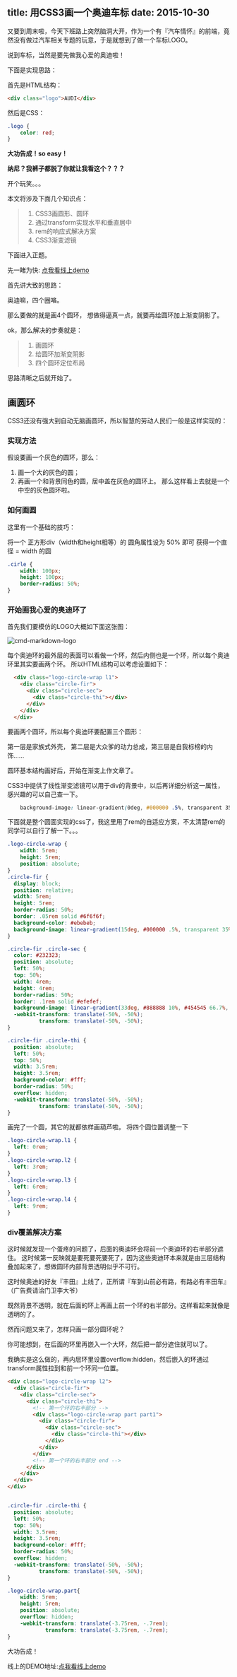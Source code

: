 title: 用CSS3画一个奥迪车标
date: 2015-10-30
---

又要到周末啦，今天下班路上突然脑洞大开，作为一个有『汽车情怀』的前端，竟然没有做过汽车相关专题的玩意，于是就想到了做一个车标LOGO。

说到车标，当然是要先做我心爱的奥迪啦！

<!-- more -->

下面是实现思路：

首先是HTML结构： 

```HTML
<div class="logo">AUDI</div>
```

然后是CSS：

```CSS
.logo {
	color: red;
}
```

**大功告成！so easy！**


**纳尼？我裤子都脱了你就让我看这个？？？**

开个玩笑。。。


本文将涉及下面几个知识点： 

> 1. CSS3画圆形、圆环
> 2. 通过transform实现水平和垂直居中
> 3. rem的响应式解决方案
> 4. CSS3渐变滤镜


下面进入正题。

先一睹为快: [点我看线上demo](http://demo.qpdiy.com/sh/vehicleLogo/)

首先讲大致的思路：

奥迪嘛，四个圈咯。

那么要做的就是画4个圆环， 想做得逼真一点，就要再给圆环加上渐变阴影了。

ok，那么解决的步奏就是：

> 1. 画圆环
> 2. 给圆环加渐变阴影
> 3. 四个圆环定位布局

思路清晰之后就开始了。


## 画圆环

CSS3还没有强大到自动无脑画圆环，所以智慧的劳动人民们一般是这样实现的：

### 实现方法
假设要画一个灰色的圆环，那么：
1. 画一个大的灰色的圆；
2. 再画一个和背景同色的圆，居中盖在灰色的圆环上。
那么这样看上去就是一个中空的灰色圆环啦。

### 如何画圆
这里有一个基础的技巧： 

将一个 正方形div（width和height相等）的 圆角属性设为 50% 即可 获得一个直径 = width 的圆

```CSS
.cirle {
	width: 100px;
	height: 100px;
	border-radius: 50%;
}
```

### 开始画我心爱的奥迪环了

首先我们要模仿的LOGO大概如下面这张图：

![cmd-markdown-logo](/img/2015091101.jpg)

每个奥迪环的最外层的表面可以看做一个环，然后内侧也是一个环，所以每个奥迪环里其实要画两个环。
所以HTML结构可以考虑设置如下：

```HTML
  <div class="logo-circle-wrap l1">
    <div class="circle-fir">
      <div class="circle-sec">
        <div class="circle-thi"></div>
      </div>
    </div>
  </div>
```
要画两个圆环，所以每个奥迪环要配置三个圆形： 

第一层是家族式外壳， 第二层是大众爹的动力总成，第三层是自我标榜的内饰……

圆环基本结构画好后，开始在渐变上作文章了。

CSS3中提供了线性渐变滤镜可以用于div的背景中，以后再详细分析这一属性，感兴趣的可以自己查一下。

```CSS
	background-image: linear-gradient(0deg, #000000 .5%, transparent 35%);
```

下面就是整个圆面实现的css了，我这里用了rem的自适应方案，不太清楚rem的同学可以自行了解一下。。。
```CSS
.logo-circle-wrap {
    width: 5rem;
    height: 5rem;
    position: absolute;
}
.circle-fir {
  display: block;
  position: relative;
  width: 5rem;
  height: 5rem;
  border-radius: 50%;
  border: .05rem solid #6f6f6f;
  background-color: #ebebeb;
  background-image: linear-gradient(15deg, #000000 .5%, transparent 35%);
}

.circle-fir .circle-sec {
  color: #232323;
  position: absolute;
  left: 50%;
  top: 50%;
  width: 4rem;
  height: 4rem;
  border-radius: 50%;
  border: .1rem solid #efefef;
  background-image: linear-gradient(33deg, #888888 10%, #454545 66.7%, transparent);
  -webkit-transform: translate(-50%, -50%);
          transform: translate(-50%, -50%);
}

.circle-fir .circle-thi {
  position: absolute;
  left: 50%;
  top: 50%;
  width: 3.5rem;
  height: 3.5rem;
  background-color: #fff;
  border-radius: 50%;
  overflow: hidden;
  -webkit-transform: translate(-50%, -50%);
          transform: translate(-50%, -50%);
}
```

画完了一个圆，其它的就都依样画葫芦啦。
将四个圆位置调整一下

```CSS
.logo-circle-wrap.l1 {
  left: 0rem; 
}
.logo-circle-wrap.l2 {
  left: 3rem; 
}
.logo-circle-wrap.l3 {
  left: 6rem; 
}
.logo-circle-wrap.l4 {
  left: 9rem; 
}
```
### div覆盖解决方案

这时候就发现一个蛋疼的问题了，后面的奥迪环会将前一个奥迪环的右半部分遮住。
这时候第一反映就是要死要死要死了，因为这些奥迪环本来就是由三层结构叠加起来了，想做圆环内部背景透明似乎不可行。

这时候奥迪的好友『丰田』上线了，正所谓『车到山前必有路，有路必有丰田车』（广告费请洽门卫李大爷）

既然背景不透明，就在后面的环上再画上前一个环的右半部分。这样看起来就像是透明的了。

然而问题又来了，怎样只画一部分圆环呢？

你可能想到，在后面的环里再嵌入一个大环，然后把一部分遮住就可以了。

我确实是这么做的，再内层环里设置overflow:hidden，然后嵌入的环通过transform属性拉到和前一个环同一位置。

```HTML
<div class="logo-circle-wrap l2">
  <div class="circle-fir">
    <div class="circle-sec">
      <div class="circle-thi">
        <!-- 第一个环的右半部分 -->
        <div class="logo-circle-wrap part part1">
          <div class="circle-fir">
            <div class="circle-sec">
              <div class="circle-thi"></div>
            </div>
          </div>
        </div>
        <!-- 第一个环的右半部分 end -->
      </div>
    </div>
  </div>
</div>
```

```CSS

.circle-fir .circle-thi {
  position: absolute;
  left: 50%;
  top: 50%;
  width: 3.5rem;
  height: 3.5rem;
  background-color: #fff;
  border-radius: 50%;
  overflow: hidden;
  -webkit-transform: translate(-50%, -50%);
          transform: translate(-50%, -50%);
}

.logo-circle-wrap.part{
    width: 5rem;
    height: 5rem;
    position: absolute;
    overflow: hidden;
    -webkit-transform: translate(-3.75rem, -.7rem);
            transform: translate(-3.75rem, -.7rem);
}

```


大功告成！

线上的DEMO地址:[点我看线上demo](http://shihuacivis.github.io/css3audi/)

